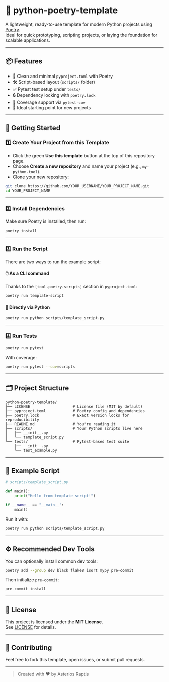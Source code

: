 # 🐍 python-poetry-template

A lightweight, ready-to-use template for modern Python projects using [Poetry](https://python-poetry.org/).  
Ideal for quick prototyping, scripting projects, or laying the foundation for scalable applications.

---

## 📦 Features

- 📜 Clean and minimal `pyproject.toml` with Poetry
- 🛠 Script-based layout (`scripts/` folder)
- ✅ Pytest test setup under `tests/`
- 🔒 Dependency locking with `poetry.lock`
- 🧪 Coverage support via `pytest-cov`
- 🌱 Ideal starting point for new projects

---

## 🚦 Getting Started

### 1️⃣ Create Your Project from this Template

- Click the green **Use this template** button at the top of this repository page.
- Choose **Create a new repository** and name your project (e.g., `my-python-tool`).
- Clone your new repository:

```bash
git clone https://github.com/YOUR_USERNAME/YOUR_PROJECT_NAME.git
cd YOUR_PROJECT_NAME
```

* * *

### 2️⃣ Install Dependencies

Make sure Poetry is installed, then run:

```bash
poetry install
```

* * *

### 3️⃣ Run the Script

There are two ways to run the example script:

#### 🖱️ As a CLI command

Thanks to the `[tool.poetry.scripts]` section in `pyproject.toml`:

```bash
poetry run template-script
```

#### 🐍 Directly via Python

```bash
poetry run python scripts/template_script.py
```

* * *

### 4️⃣ Run Tests

```bash
poetry run pytest
```

With coverage:

```bash
poetry run pytest --cov=scripts
```

* * *

🗂 Project Structure
--------------------

```text
python-poetry-template/
├── LICENSE                   # License file (MIT by default)
├── pyproject.toml            # Poetry config and dependencies
├── poetry.lock               # Exact version locks for reproducibility
├── README.md                 # You're reading it
├── scripts/                  # Your Python scripts live here
│   ├── __init__.py
│   └── template_script.py
└── tests/                    # Pytest-based test suite
    ├── __init__.py
    └── test_example.py
```

* * *

🧪 Example Script
-----------------

```python
# scripts/template_script.py

def main():
    print("Hello from template script!")

if __name__ == "__main__":
    main()
```

Run it with:

```bash
poetry run python scripts/template_script.py
```

* * *

⚙️ Recommended Dev Tools
------------------------

You can optionally install common dev tools:

```bash
poetry add --group dev black flake8 isort mypy pre-commit
```

Then initialize `pre-commit`:

```bash
pre-commit install
```

* * *

📝 License
----------

This project is licensed under the **MIT License**.  
See [LICENSE](LICENSE) for details.

* * *

🤝 Contributing
---------------

Feel free to fork this template, open issues, or submit pull requests.

* * *

> Created with ❤️ by Asterios Raptis

